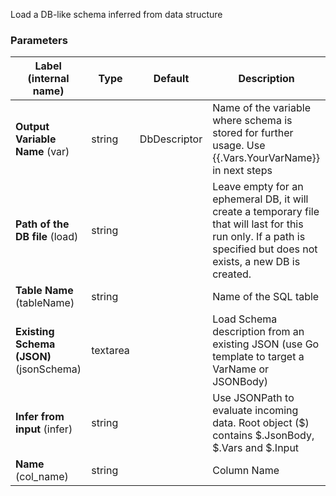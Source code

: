
 Load a DB-like schema inferred from data structure

### Parameters
|Label (internal name)|Type|Default|Description|
|---|---|---|---|
|**Output Variable Name** (var)|string|DbDescriptor|Name of the variable where schema is stored for further usage. Use {{.Vars.YourVarName}} in next steps|
|**Path of the DB file** (load)|string|<no value>|Leave empty for an ephemeral DB, it will create a temporary file that will last for this run only. If a path is specified but does not exists, a new DB is created.|
|**Table Name** (tableName)|string|<no value>|Name of the SQL table|
|**Existing Schema (JSON)** (jsonSchema)|textarea|<no value>|Load Schema description from an existing JSON (use Go template to target a VarName or JSONBody)|
|**Infer from input** (infer)|string||Use JSONPath to evaluate incoming data. Root object ($) contains $.JsonBody, $.Vars and $.Input|
|**Name** (col_name)|string|<no value>|Column Name|





